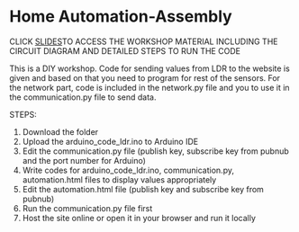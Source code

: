 # Home Automation-Assembly 
CLICK [SLIDES](https://docs.google.com/presentation/d/1zo2Fed9B6CcyHv5adE_SMtf5pZjYK_uYpe7jlIysYbU/edit#slide=id.g26c7365d2f_5_5)TO ACCESS THE WORKSHOP MATERIAL INCLUDING THE CIRCUIT DIAGRAM AND DETAILED STEPS TO RUN THE CODE 

This is a DIY workshop. Code for sending values from LDR to the website is given and based on that you need to program for rest of the sensors. For the network part, code is included in the network.py file and you to use it in the communication.py file to send data. 

STEPS: 

1. Download the folder
2. Upload the arduino_code_ldr.ino to Arduino IDE
3. Edit the communication.py file (publish key, subscribe key from pubnub and the port number for Arduino)
4. Write codes for arduino_code_ldr.ino, communication.py, automation.html files to display values appropriately
5. Edit the automation.html file (publish key and subscribe key from pubnub) 
6. Run the communication.py file first
7. Host the site online or open it in your browser and run it locally
